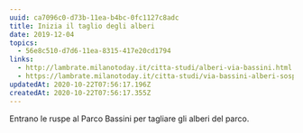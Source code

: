 ```yaml
---
uuid: ca7096c0-d73b-11ea-b4bc-0fc1127c8adc
title: Inizia il taglio degli alberi
date: 2019-12-04
topics:
  - 56e8c510-d7d6-11ea-8315-417e20cd1794
links:
  - http://lambrate.milanotoday.it/citta-studi/alberi-via-bassini.html
  - https://lambrate.milanotoday.it/citta-studi/via-bassini-alberi-sospeso.html
updatedAt: 2020-10-22T07:56:17.196Z
createdAt: 2020-10-22T07:56:17.355Z
---
```

Entrano le ruspe al Parco Bassini per tagliare gli alberi del parco.